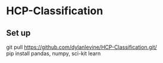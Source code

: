 # HCP-Classification

## Set up
git pull https://github.com/dylanlevine/HCP-Classification.git/  
pip install pandas, numpy, sci-kit learn


